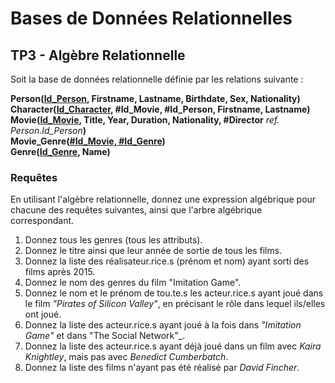 # Bases de Données Relationnelles

## TP3 - Algèbre Relationnelle

Soit la base de données relationnelle définie par les relations suivante :

__Person(<ins>Id_Person</ins>, Firstname, Lastname, Birthdate, Sex, Nationality)__<br>
__Character(<ins>Id_Character</ins>, #Id_Movie, #Id_Person, Firstname, Lastname)__<br>
__Movie(<ins>Id_Movie</ins>, Title, Year, Duration, Nationality, #Director__ *ref. Person.Id_Person*__)__<br>
__Movie_Genre(<ins>#Id_Movie, #Id_Genre</ins>)__<br>
__Genre(<ins>Id_Genre</ins>, Name)__

### Requêtes

En utilisant l'algèbre relationnelle, donnez une expression algébrique pour chacune des requêtes suivantes, ainsi que l'arbre algébrique correspondant.

1. Donnez tous les genres (tous les attributs).
2. Donnez le titre ainsi que leur année de sortie de tous les films.
3. Donnez la liste des réalisateur.rice.s (prénom et nom) ayant sorti des films après 2015.
4. Donnez le nom des genres du film "Imitation Game".
5. Donnez le nom et le prénom de tou.te.s les acteur.rice.s ayant joué dans le film _"Pirates of Silicon Valley"_, en précisant le rôle dans lequel ils/elles ont joué.
6. Donnez la liste des acteur.rice.s ayant joué à la fois dans _"Imitation Game"_ et dans "The Social Network"_.
7. Donnez la liste des acteur.rice.s ayant déjà joué dans un film avec _Kaira Knightley_, mais pas avec _Benedict Cumberbatch_.
8. Donnez la liste des films n'ayant pas été réalisé par _David Fincher_.
